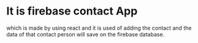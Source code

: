 #  It is firebase contact App 
which is made by using react and it is used of adding the contact and the data of that contact person will save on the firebase database.


